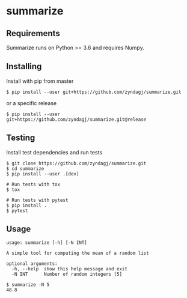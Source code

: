 # summarize

## Requirements

Summarize runs on Python >= 3.6 and requires Numpy.


## Installing

Install with pip from master

```
$ pip install --user git+https://github.com/zyndagj/summarize.git
```

or a specific release

```
$ pip install --user git+https://github.com/zyndagj/summarize.git@release
```

## Testing

Install test dependencies and run tests

```
$ git clone https://github.com/zyndagj/summarize.git
$ cd summarize
$ pip install --user .[dev]

# Run tests with tox
$ tox

# Run tests with pytest
$ pip install .
$ pytest
```

## Usage

```
usage: summarize [-h] [-N INT]

A simple tool for computing the mean of a random list

optional arguments:
  -h, --help  show this help message and exit
  -N INT      Number of random integers [5]
```

```
$ summarize -N 5
48.8
```

